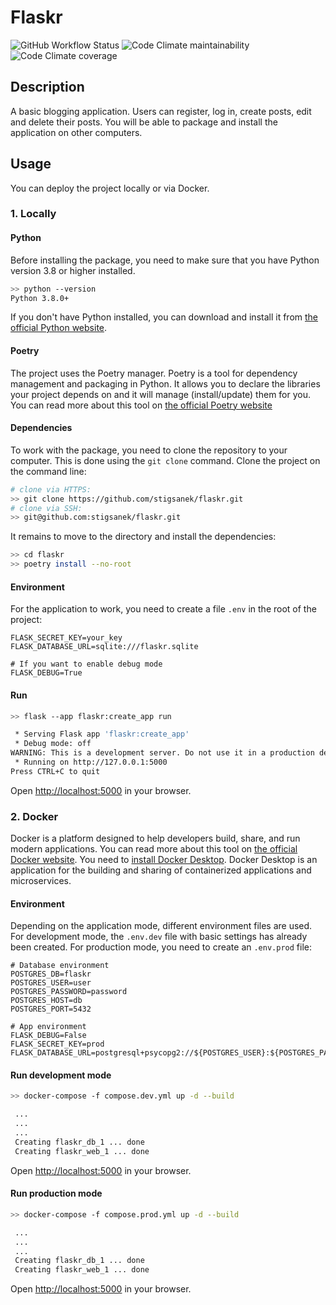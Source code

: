 # Flaskr

![GitHub Workflow Status](https://img.shields.io/github/actions/workflow/status/stigsanek/flaskr/pyci.yml?branch=main)
![Code Climate maintainability](https://img.shields.io/codeclimate/maintainability/stigsanek/flaskr)
![Code Climate coverage](https://img.shields.io/codeclimate/coverage/stigsanek/flaskr)

## Description

A basic blogging application. Users can register, log in, create posts, edit and delete their posts. You will be able to
package and install the application on other computers.

## Usage

You can deploy the project locally or via Docker.

### 1. Locally

#### Python

Before installing the package, you need to make sure that you have Python version 3.8 or higher installed.

```bash
>> python --version
Python 3.8.0+
```

If you don't have Python installed, you can download and install it
from [the official Python website](https://www.python.org/downloads/).

#### Poetry

The project uses the Poetry manager. Poetry is a tool for dependency management and packaging in Python. It allows you
to declare the libraries your project depends on and it will manage (install/update) them for you. You can read more
about this tool on [the official Poetry website](https://python-poetry.org/)

#### Dependencies

To work with the package, you need to clone the repository to your computer. This is done using the `git clone` command.
Clone the project on the command line:

```bash
# clone via HTTPS:
>> git clone https://github.com/stigsanek/flaskr.git
# clone via SSH:
>> git@github.com:stigsanek/flaskr.git
```

It remains to move to the directory and install the dependencies:

```bash
>> cd flaskr
>> poetry install --no-root
```

#### Environment

For the application to work, you need to create a file `.env` in the root of the project:

```
FLASK_SECRET_KEY=your_key
FLASK_DATABASE_URL=sqlite:///flaskr.sqlite

# If you want to enable debug mode
FLASK_DEBUG=True
```

#### Run

```bash
>> flask --app flaskr:create_app run

 * Serving Flask app 'flaskr:create_app'
 * Debug mode: off
WARNING: This is a development server. Do not use it in a production deployment. Use a production WSGI server instead.
 * Running on http://127.0.0.1:5000
Press CTRL+C to quit
```

Open [http://localhost:5000](http://localhost:5000) in your browser.

### 2. Docker

Docker is a platform designed to help developers build, share, and run modern applications.
You can read more about this tool on [the official Docker website](https://www.docker.com/).
You need to [install Docker Desktop](https://www.docker.com/products/docker-desktop/).
Docker Desktop is an application for the building and sharing of containerized applications and microservices.

#### Environment

Depending on the application mode, different environment files are used.
For development mode, the `.env.dev` file with basic settings has already been created.
For production mode, you need to create an `.env.prod` file:

```
# Database environment
POSTGRES_DB=flaskr
POSTGRES_USER=user
POSTGRES_PASSWORD=password
POSTGRES_HOST=db
POSTGRES_PORT=5432

# App environment
FLASK_DEBUG=False
FLASK_SECRET_KEY=prod
FLASK_DATABASE_URL=postgresql+psycopg2://${POSTGRES_USER}:${POSTGRES_PASSWORD}@${POSTGRES_HOST}:${POSTGRES_PORT}/${POSTGRES_DB}
```

#### Run development mode

```bash
>> docker-compose -f compose.dev.yml up -d --build

 ...
 ...
 ...
 Creating flaskr_db_1 ... done
 Creating flaskr_web_1 ... done
```

Open [http://localhost:5000](http://localhost:5000) in your browser.

#### Run production mode

```bash
>> docker-compose -f compose.prod.yml up -d --build

 ...
 ...
 ...
 Creating flaskr_db_1 ... done
 Creating flaskr_web_1 ... done
```

Open [http://localhost:5000](http://localhost:5000) in your browser.

